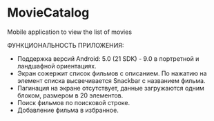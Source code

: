 # MovieCatalog
Mobile application to view the list of movies

ФУНКЦИОНАЛЬНОСТЬ ПРИЛОЖЕНИЯ:
* Поддержка версий Android: 5.0 (21 SDK) - 9.0 в портретной и ландшафной ориентациях.
* Экран сожержит список фильмов с описанием. По нажатию на элемент списка высвечивается Snackbar с названием фильма.
* Пагинация на экране отсутствует, данные загружаются одним блоком, размером в 20 элементов.
* Поиск фильмов по поисковой строке.
* Добавление фильма в избранное.
